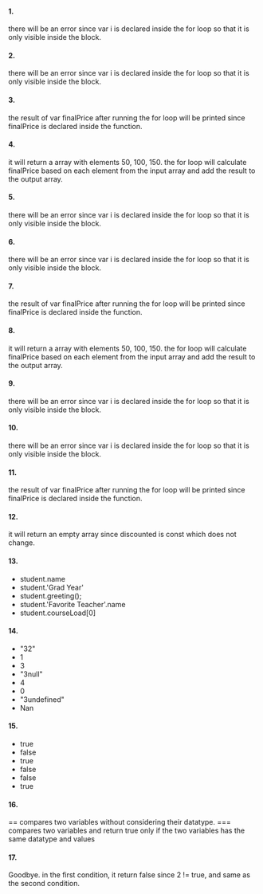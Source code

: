 #### 1.
there will be an error since var i is declared inside the for loop so that it is only visible inside the block.

#### 2.
there will be an error since var i is declared inside the for loop so that it is only visible inside the block.

#### 3.
the result of var finalPrice after running the for loop will be printed since finalPrice is declared inside the function.

#### 4.
it will return a array with elements 50, 100, 150. the for loop will calculate finalPrice based on each element from the input array and add the result to the output array.

#### 5.
there will be an error since var i is declared inside the for loop so that it is only visible inside the block.

#### 6.
there will be an error since var i is declared inside the for loop so that it is only visible inside the block.

#### 7.
the result of var finalPrice after running the for loop will be printed since finalPrice is declared inside the function.

#### 8.
it will return a array with elements 50, 100, 150. the for loop will calculate finalPrice based on each element from the input array and add the result to the output array.

#### 9.
there will be an error since var i is declared inside the for loop so that it is only visible inside the block.

#### 10.
there will be an error since var i is declared inside the for loop so that it is only visible inside the block.

#### 11.
the result of var finalPrice after running the for loop will be printed since finalPrice is declared inside the function.

#### 12.
it will return an empty array since discounted is const which does not change.

#### 13.
- student.name
- student.'Grad Year'
- student.greeting();
- student.'Favorite Teacher'.name
- student.courseLoad[0]

#### 14.
- "32"
- 1
- 3
- "3null"
- 4
- 0
- "3undefined"
- Nan

#### 15.
- true
- false
- true
- false
- false
- true

#### 16.
== compares two variables without considering their datatype. === compares two variables and return true only if the two variables has the same datatype and values

#### 17.
Goodbye. in the first condition, it return false since 2 != true, and same as the second condition.
